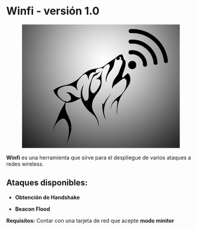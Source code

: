 # **Winfi** - versión 1.0

<p align="center">
    <img src="img/Logo.png" />
</p>

**Winfi** es una herramienta que sirve para el despliegue de varios ataques a redes wireless.

## Ataques disponibles:

* **Obtención de Handshake**
    
* **Beacon Flood**
    
**Requisitos:** Contar con una tarjeta de red que acepte **modo minitor**

